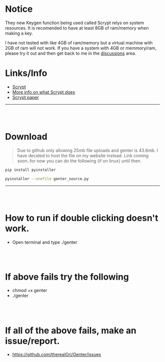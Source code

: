 # Notice
They new Keygen function being used called Scrypt relys on system resources. It is recomended to have at least 8GB of ram/memory when making a key.

I have not tested with like 4GB of ram/memory but a virtual machine with 2GB of ram will not work. If you have a system with 4GB or memmory/ram, please try it out and then get back to me in the [discussions](https://github.com/therealOri/Genter/discussions/14) area.

# Links/Info
- [Scrypt](https://cryptography.io/en/latest/hazmat/primitives/key-derivation-functions/#scrypt)
- [More info on what Scrypt does](https://stackoverflow.com/a/30308723/1170681)
- [Scrypt paper](https://www.tarsnap.com/scrypt/scrypt.pdf)
__ __

<br />
<br />

# Download
> Due to github only allowing 25mb file uploads and genter is 43.6mb. I have decided to host the file on my website instead.
Link coming soon..for now you can do the following (if on linux) until then.

```bash
pip install pyinstaller
```

```bash
pyinstaller --onefile genter_source.py
```
__ __

<br />
<br />


# How to run if double clicking doesn't work.
- Open terminal and type ./genter

<br />
<br />

# If above fails try the following
- chmod +x genter
- ./genter

<br />
<br />

# If all of the above fails, make an issue/report.
- https://github.com/therealOri/Genter/issues

